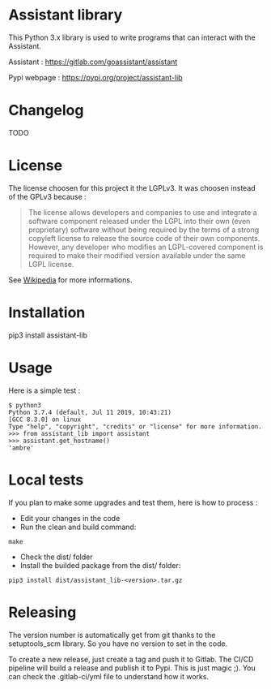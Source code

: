 # Assistant library

This Python 3.x library is used to write programs that can interact with the Assistant. 

Assistant : https://gitlab.com/goassistant/assistant

Pypi webpage : https://pypi.org/project/assistant-lib

# Changelog

TODO

# License

The license choosen for this project it the LGPLv3. It was choosen instead of the GPLv3 because : 

> The license allows developers and companies to use and integrate a software component released under the LGPL into their own (even proprietary) software without being required by the terms of a strong copyleft license to release the source code of their own components. However, any developer who modifies an LGPL-covered component is required to make their modified version available under the same LGPL license. 

See [Wikipedia](https://en.wikipedia.org/wiki/GNU_Lesser_General_Public_License) for more informations.

# Installation

pip3 install assistant-lib

# Usage

Here is a simple test :

```
$ python3
Python 3.7.4 (default, Jul 11 2019, 10:43:21) 
[GCC 8.3.0] on linux
Type "help", "copyright", "credits" or "license" for more information.
>>> from assistant_lib import assistant
>>> assistant.get_hostname()
'ambre'
```

# Local tests

If you plan to make some upgrades and test them, here is how to process :

* Edit your changes in the code
* Run the clean and build command: 

```
make
```

* Check the dist/ folder
* Install the builded package from the dist/ folder:

```
pip3 install dist/assistant_lib-<version>.tar.gz
```

# Releasing 

The version number is automatically get from git thanks to the setuptools_scm library. So you have no version to set in the code.

To create a new release, just create a tag and push it to Gitlab. The CI/CD pipeline will build a release and publish it to Pypi. This is just magic ;). You can check the .gitlab-ci/yml file to understand how it works.





